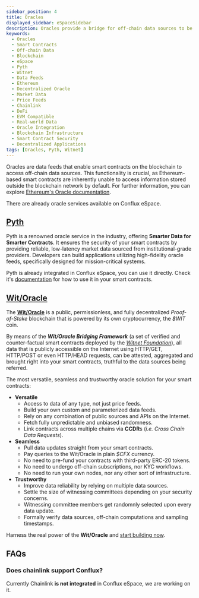 ```yaml
---
sidebar_position: 4
title: Oracles
displayed_sidebar: eSpaceSidebar
description: Oracles provide a bridge for off-chain data sources to be accessible within the blockchain, essential for smart contracts.
keywords:
  - Oracles
  - Smart Contracts
  - Off-chain Data
  - Blockchain
  - eSpace
  - Pyth
  - Witnet
  - Data Feeds
  - Ethereum
  - Decentralized Oracle
  - Market Data
  - Price Feeds
  - Chainlink
  - DeFi
  - EVM Compatible
  - Real-world Data
  - Oracle Integration
  - Blockchain Infrastructure
  - Smart Contract Security
  - Decentralized Applications
tags: [Oracles, Pyth, Witnet]
---
```


Oracles are data feeds that enable smart contracts on the blockchain to access off-chain data sources. This functionality is crucial, as Ethereum-based smart contracts are inherently unable to access information stored outside the blockchain network by default. For further information, you can explore [Ethereum's Oracle documentation](https://ethereum.org/en/developers/docs/oracles/).

There are already oracle services available on Conflux eSpace.

## [Pyth](https://pyth.network/)

Pyth is a renowned oracle service in the industry, offering **Smarter Data for Smarter Contracts**. It ensures the security of your smart contracts by providing reliable, low-latency market data sourced from institutional-grade providers. Developers can build applications utilizing high-fidelity oracle feeds, specifically designed for mission-critical systems.

Pyth is already integrated in Conflux eSpace, you can use it directly. Check it's [documentation](https://docs.pyth.network/documentation/pythnet-price-feeds/evm#mainnets) for how to use it in your smart contracts.

## [Wit/Oracle](https://witnet.io/)


The **[Wit/Oracle](https://witnet.io)** is a public, permissionless, and fully decentralized *Proof-of-Stake* blockchain that is powered by its own cryptocurrency, the *$WIT* coin. 

By means of the ***Wit/Oracle Bridging Framework*** (a set of verified and counter-factual smart contracts deployed by the [*Witnet Foundation*](https://witnet.foundation)), all data that is publicly accessible on the Internet using HTTP/GET, HTTP/POST or even HTTP/HEAD requests, can be attested, aggregated and brought right into your smart contracts, truthful to the data sources being referred.

The most versatile, seamless and trustworthy oracle solution for your smart contracts:

- **Versatile**
    - Access to data of any type, not just price feeds.
    - Build your own custom and parameterized data feeds.
    - Rely on any combination of public sources and APIs on the Internet.
    - Fetch fully unpredictable and unbiased randomness.
    - Link contracts across multiple chains via **CCDR**s (*i.e. Cross Chain Data Requests*).  
- **Seamless**
    - Pull data updates straight from your smart contracts. 
    - Pay queries to the Wit/Oracle in plain *$CFX* currency.
    - No need to pre-fund your contracts with third-party ERC-20 tokens.
    - No need to undergo off-chain subscriptions, nor KYC workflows.
    - No need to run your own nodes, nor any other sort of infrastructure.
- **Trustworthy**
    - Improve data reliability by relying on multiple data sources.
    - Settle the size of witnessing committees depending on your security concerns.
    - Witnessing committee members get randomnly selected upon every data update.
    - Formally verify data sources, off-chain computations and sampling timestamps.

Harness the real power of the **Wit/Oracle** and [start building now](https://medium.com/witnet/solidity-and-the-wit-oracle-852bc4b338c1).

## FAQs

### Does chainlink support Conflux?

Currently Chainlink **is not integrated** in Conflux eSpace, we are working on it.
